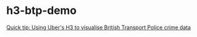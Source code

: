 # h3-btp-demo

[Quick tip: Using Uber's H3 to visualise British Transport Police crime data](https://medium.com/@VeryFatBoy/quick-tip-using-ubers-h3-to-visualise-british-transport-police-crime-data-fb1c43b10e8d)
